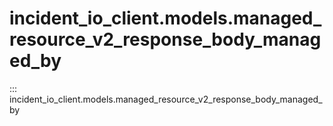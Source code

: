 # incident_io_client.models.managed_resource_v2_response_body_managed_by

::: incident_io_client.models.managed_resource_v2_response_body_managed_by
